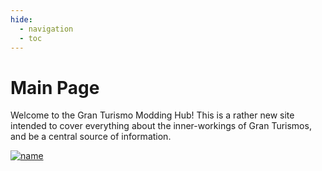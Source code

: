 ```yaml
---
hide:
  - navigation
  - toc
---
```



# Main Page

Welcome to the Gran Turismo Modding Hub! This is a rather new site intended to cover everything about the inner-workings of Gran Turismos, and be a central source of information.

[![name](https://discordapp.com/api/guilds/775896906500538378/widget.png?style=banner2&raw=true)](https://discord.gg/rUVRq2Dree)	


